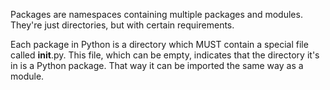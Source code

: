 Packages are namespaces containing multiple packages and modules. They're just directories, but with certain requirements.

Each package in Python is a directory which MUST contain a special file called __init__.py. This file, which can be empty, indicates that the directory it's in is a Python package. That way it can be imported the same way as a module.